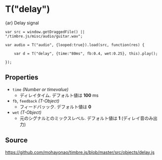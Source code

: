 T("delay")
==============
{ar} Delay signal


```timbre
var src = window.getDraggedFile() || "/timbre.js/misc/audio/guitar.wav";

var audio = T("audio", {looped:true}).load(src, function(res) {
    
    var d = T("delay", {time:"80ms", fb:0.4, wet:0.25}, this).play();
    
});
```

## Properties ##
- `time` _(Number or timevalue)_
  - ディレイタイム. デフォルト値は **100** ms
- `fb`, `feedback` _(T-Object)_
  - フィードバッック. デフォルト値は **0**
- `wet` _(T-Object)_
  - 元のシグナルとのミックスレベル. デフォルト値は **1** (ディレイ音のみ出力)

## Source ##
https://github.com/mohayonao/timbre.js/blob/master/src/objects/delay.js
